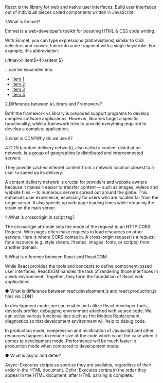 React is the library for web and native user interfaces. Build user interfaces out of individual pieces called components written in JavaScript.

1.What is Emmet?

Emmet is a web-developer’s toolkit for boosting HTML & CSS code writing.

With Emmet, you can type expressions (abbreviations) similar to CSS selectors and convert them into code fragment with a single keystroke. For example, this abbreviation:

ul#nav>li.item$*4>a{Item $}

…can be expanded into:

<ul id="nav">
    <li class="item1"><a href="">Item 1</a></li>
    <li class="item2"><a href="">Item 2</a></li>
    <li class="item3"><a href="">Item 3</a></li>
    <li class="item4"><a href="">Item 4</a></li>
</ul>

2.Difference between a Library and Framework?

Both the framework vs library is precoded support programs to develop complex software applications.
However, libraries target a specific functionality, while a framework tries to provide everything required to develop a complete application.

3.what is CDN?Why do we use it?

A CDN (content delivery network), also called a content distribution network, is a group of geographically distributed and interconnected servers. 

They provide cached internet content from a network location closest to a user to speed up its delivery.

A content delivery network is crucial for providers and website owners because it makes it easier to transfer content -- such as images,
videos and website files -- to numerous servers spread out around the globe. This enhances user experience, 
especially for users who are located far from the origin server. It also speeds up web page loading times while reducing the strain on the main server.

4.What is crossorigin in script tag?

The crossorigin attribute sets the mode of the request to an HTTP CORS Request. Web pages often make requests to load resources on other servers. 
Here is where CORS comes in. A cross-origin request is a request for
a resource (e.g. style sheets, iframes, images, fonts, or scripts) from another domain.

5.What is diference between React and ReactDOM

While React provides the tools and concepts to define component-based user interfaces, ReactDOM handles the task of rendering those interfaces in a web environment.
Together, they form the foundation of React web applications.

● What is difference between react.development.js and react.production.js files via CDN?

In development mode, we can enable and utilize React developer tools, devtools profiler, debugging environment attached with source code. 
We can utilize various functionalities such as Hot Module Replacement, diagnostics so that development environment will help to debug code.

In production mode, compression and minification of Javascript and other resources happens to reduce size of the code which is not the case when it comes to development mode. 
Performance will be much faster in production mode when compared to development mode.

● What is async and defer?
  
Async: Executes scripts as soon as they are available, regardless of their order in the HTML document.
Defer: Executes scripts in the order they appear in the HTML document, after HTML parsing is complete.
